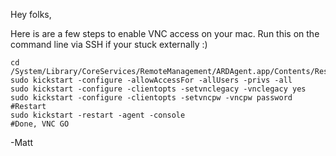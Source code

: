Hey folks,

Here is are a few steps to enable VNC access on your mac. 
Run this on the command line via SSH if your stuck externally :)

```
cd /System/Library/CoreServices/RemoteManagement/ARDAgent.app/Contents/Resources/
sudo kickstart -configure -allowAccessFor -allUsers -privs -all
sudo kickstart -configure -clientopts -setvnclegacy -vnclegacy yes 
sudo kickstart -configure -clientopts -setvncpw -vncpw password
#Restart
sudo kickstart -restart -agent -console
#Done, VNC GO
```

-Matt
